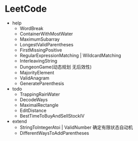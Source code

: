 # LeetCode
- help
  - WordBreak
  - ContainerWithMostWater
  - MaximumSubarray
  - LongestValidParentheses
  - FirstMissingPositive
  - RegularExpressionMatching | WildcardMatching
  - InterleavingString
  - DungeonGame(动态规划 无后效性)
  - MajorityElement
  - ValidAnagram
  - GenerateParenthesis
- todo
  - TrappingRainWater
  - DecodeWays
  - MaximalRectangle
  - EditDistance
  - BestTimeToBuyAndSellStockIV
- extend
  - StringToIntegerAtoi | ValidNumber 确定有限状态自动机
  - DifferentWaysToAddParentheses
  